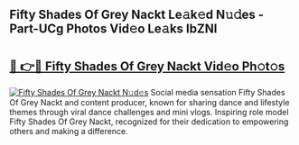 ## Fifty Shades Of Grey Nackt Le𝚊k𝚎d N𝚞𝚍es - Part-UCg Photos Vid𝚎o Le𝚊ks IbZNl

# <h2><a href="http://fb2s9g.evod.top/?m=Fifty+Shades+Of+Grey+Nackt">🔗 👉🔴 Fifty Shades Of Grey Nackt Vid𝚎o Ph𝚘t𝚘s</a></h2>

[![Fifty Shades Of Grey Nackt N𝚞d𝚎s](https://i.imgur.com/8V9OHl7.gif)](http://fb2s9g.evod.top/?m=Fifty+Shades+Of+Grey+Nackt)
Social media sensation Fifty Shades Of Grey Nackt and content producer, known for sharing dance and lifestyle themes through viral dance challenges and mini vlogs. Inspiring role model Fifty Shades Of Grey Nackt, recognized for their dedication to empowering others and making a difference. 
